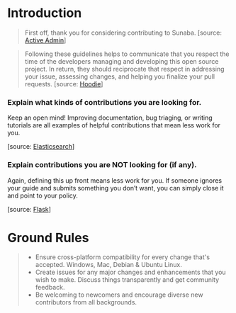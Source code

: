 # Introduction

>First off, thank you for considering contributing to Sunaba. [source: [Active Admin](https://github.com/activeadmin/activeadmin/blob/master/CONTRIBUTING.md)]

>Following these guidelines helps to communicate that you respect the time of the developers managing and developing this open source project. In return, they should reciprocate that respect in addressing your issue, assessing changes, and helping you finalize your pull requests. [source: [Hoodie](https://github.com/hoodiehq/hoodie/blob/master/CONTRIBUTING.md)]

### Explain what kinds of contributions you are looking for.

Keep an open mind! Improving documentation, bug triaging, or writing tutorials are all examples of helpful contributions that mean less work for you.

[source: [Elasticsearch](https://github.com/elastic/elasticsearch/blob/master/CONTRIBUTING.md)]

### Explain contributions you are NOT looking for (if any).

Again, defining this up front means less work for you. If someone ignores your guide and submits something you don’t want, you can simply close it and point to your policy.

[source: [Flask](https://github.com/pallets/flask/blob/master/CONTRIBUTING.rst)]

# Ground Rules

> * Ensure cross-platform compatibility for every change that's accepted. Windows, Mac, Debian & Ubuntu Linux.
> * Create issues for any major changes and enhancements that you wish to make. Discuss things transparently and get community feedback.
> * Be welcoming to newcomers and encourage diverse new contributors from all backgrounds.
